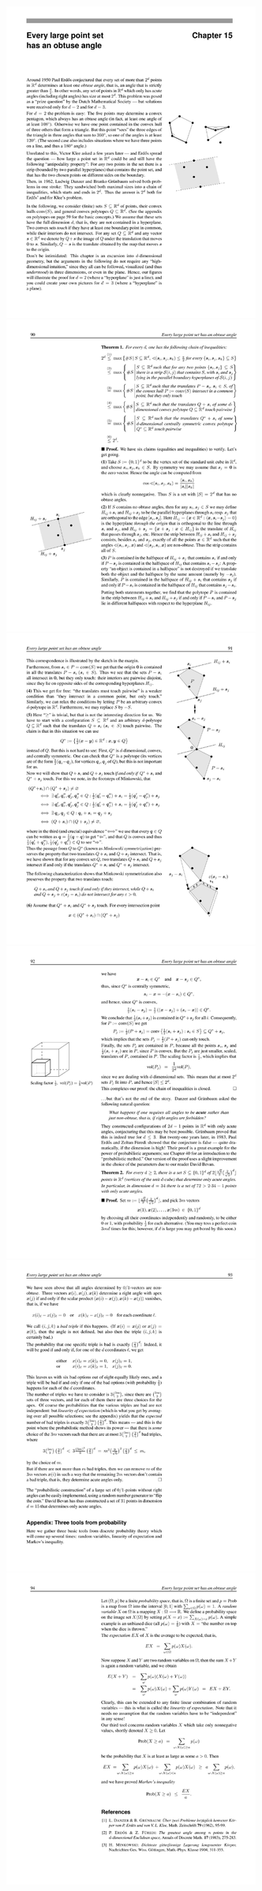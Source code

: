 ![](/img/proofs-from-the-book-098.jpg)
![](/img/proofs-from-the-book-099.jpg)
![](/img/proofs-from-the-book-100.jpg)
![](/img/proofs-from-the-book-101.jpg)
![](/img/proofs-from-the-book-102.jpg)
![](/img/proofs-from-the-book-103.jpg)
